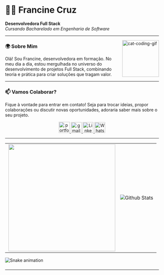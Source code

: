 # 👩‍💻 Francine Cruz 
**Desenvolvedora Full Stack**  
*Cursando Bacharelado em Engenharia de Software*

---

<img align="right" alt="cat-coding-gif" src="https://media.giphy.com/media/JIX9t2j0ZTN9S/giphy.gif" width="120" />

### 🌍 Sobre Mim
Olá! Sou Francine, desenvolvedora em formação. No meu dia a dia, estou mergulhada no universo do desenvolvimento de projetos Full Stack, combinando teoria e prática para criar soluções que tragam valor.

---

### 📫 Vamos Colaborar?
Fique à vontade para entrar em contato! Seja para trocar ideias, propor colaborações ou discutir novas oportunidades, adoraria saber mais sobre o seu projeto.

<div align="center">
  <a href="https://portfolio-2-swart-tau.vercel.app/">
    <img src="https://img.shields.io/static/v1?message=Portfolio&logo=web&label=&color=333&logoColor=white&labelColor=&style=for-the-badge" height="36" alt="portfolio icon" />
  </a>
  <a href="mailto:francine.c.oliveiracruz@gmail.com">
    <img src="https://img.shields.io/static/v1?message=Gmail&logo=gmail&label=&color=D14836&logoColor=white&labelColor=&style=for-the-badge" height="35" alt="gmail logo" />
  </a> 
  <a href="https://www.linkedin.com/in/francine-ccruz/">
    <img src="https://img.shields.io/static/v1?message=LinkedIn&logo=linkedin&label=&color=0077B5&logoColor=white&labelColor=&style=for-the-badge" height="35" alt="LinkedIn logo" />
  </a>
  <a href="https://wa.me/5551986283397">
    <img src="https://img.shields.io/static/v1?message=WhatsApp&logo=whatsapp&label=&color=25D366&logoColor=white&labelColor=&style=for-the-badge" height="35" alt="WhatsApp logo" />
  </a>
</div>

---


<table align="center">
  <tr>
    <td>
      <img width="350rem" align="right" src="https://github-readme-stats.vercel.app/api/top-langs/?username=francine02&layout=compact&langs_count=20&theme=highcontrast" />
    </td>
    <td>
      <img align="left" src="https://github-readme-streak-stats.herokuapp.com/?user=francine02&theme=highcontrast" alt="Github Stats"/>
    </td>
  </tr>
</table>

<img src="https://raw.githubusercontent.com/Francine02/Francine02/output/snake.svg" alt="Snake animation" />

###
---
